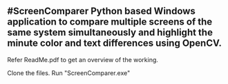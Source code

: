 #ScreenComparer
Python based Windows application to compare multiple screens of the same system simultaneously and highlight the minute color and text differences using OpenCV.
---
Refer ReadMe.pdf to get an overview of the working.

Clone the files. Run "ScreenComparer.exe"
